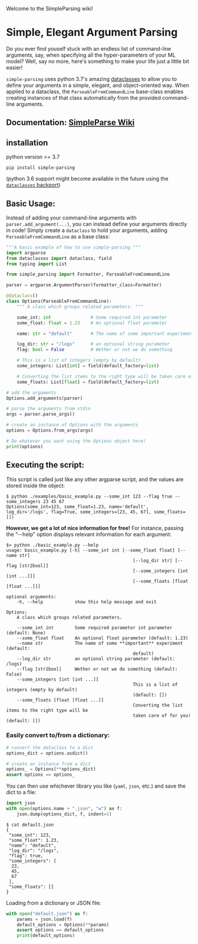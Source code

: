 Welcome to the SimpleParsing wiki!

# Simple, Elegant Argument Parsing

Do you ever find youself stuck with an endless list of command-line arguments, say, when specifying all the hyper-parameters of your ML model? Well, say no more, here's something to make your life just a little bit easier!

`simple-parsing` uses python 3.7's amazing [dataclasses](https://docs.python.org/3/library/dataclasses.html) to allow you to define your arguments in a simple, elegant, and object-oriented way. When applied to a dataclass, the `ParseableFromCommandLine` base-class enables creating instances of that class automatically from the provided command-line arguments.

## Documentation: [SimpleParse Wiki](https://github.com/lebrice/SimpleParsing/wiki)

## installation

python version >= 3.7
```
pip install simple-parsing
```
(python 3.6 support might become available in the future using the [`dataclasses` backport](https://pypi.org/project/dataclasses/))


## Basic Usage: <a name="basic-usage"></a>

Instead of adding your command-line arguments with `parser.add_argument(...)`, you can instead define your arguments directly in code!
Simply create a `dataclass` to hold your arguments, adding `ParseableFromCommandLine` as a base class:

```python
"""A basic example of how to use simple-parsing."""
import argparse
from dataclasses import dataclass, field
from typing import List

from simple_parsing import Formatter, ParseableFromCommandLine

parser = argparse.ArgumentParser(formatter_class=Formatter)

@dataclass()
class Options(ParseableFromCommandLine):
	""" A class which groups related parameters. """

	some_int: int              	# Some required int parameter
	some_float: float = 1.23    # An optional float parameter

	name: str = "default"   	# The name of some important experiment

	log_dir: str = "/logs" 		# an optional string parameter
	flag: bool = False 			# Wether or not we do something

	# This is a list of integers (empty by default)
	some_integers: List[int] = field(default_factory=list)

	# Converting the list items to the right type will be taken care of for you!
	some_floats: List[float] = field(default_factory=list)

# add the arguments
Options.add_arguments(parser)

# parse the arguments from stdin
args = parser.parse_args()

# create an instance of Options with the arguments
options = Options.from_args(args)

# Do whatever you want using the Options object here!
print(options)
```
## Executing the script:
This script is called just like any other argparse script, and the values are stored inside the object:
```console
$ python ./examples/basic_example.py --some_int 123 --flag true --some_integers 23 45 67
Options(some_int=123, some_float=1.23, name='default', log_dir='/logs', flag=True, some_integers=[23, 45, 67], some_floats=[])
```

**However, we get a lot of nice information for free!**
For instance, passing the "--help" option displays relevant information for each argument:
```console
$> python ./basic_example.py --help
usage: basic_example.py [-h] --some_int int [--some_float float] [--name str]
												[--log_dir str] [--flag [str2bool]]
												[--some_integers [int [int ...]]]
												[--some_floats [float [float ...]]]

optional arguments:
	-h, --help            show this help message and exit

Options:
	A class which groups related parameters.

	--some_int int        Some required parameter int parameter (default: None)
	--some_float float    An optional float parameter (default: 1.23)
	--name str            The name of some **important** experiment (default:
												default)
	--log_dir str         an optional string parameter (default: /logs)
	--flag [str2bool]     Wether or not we do something (default: False)
	--some_integers [int [int ...]]
												This is a list of integers (empty by default)
												(default: [])
	--some_floats [float [float ...]]
												Converting the list items to the right type will be
												taken care of for you! (default: [])
```

### Easily convert to/from a dictionary:
```python
# convert the dataclass to a dict
options_dict = options.asdict()

# create an instance from a dict
options_ = Options(**options_dict)
assert options == options_

```
You can then use whichever library you like (`yaml`, `json`, etc.) and save the dict to a file: 
```python
import json
with open(options.name + ".json", "w") as f:
	json.dump(options_dict, f, indent=1)
```
```console
$ cat default.json
{
 "some_int": 123,
 "some_float": 1.23,
 "name": "default",
 "log_dir": "/logs",
 "flag": true,
 "some_integers": [
  23,
  45,
  67
 ],
 "some_floats": []
}
```
Loading from a dictionary or JSON file:
```python
with open("default.json") as f:
	params = json.load(f)
	default_options = Options(**params)
	assert options == default_options
	print(default_options)
```